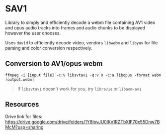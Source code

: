 # SAV1

Library to simply and efficiently decode a webm file containing AV1 video and opus audio tracks into frames and audio chunks to be displayed however the user chooses.

Uses `dav1d` to efficiently decode video, vendors `libwebm` and `libyuv` for file parsing and color conversion respectively.

## Conversion to AV1/opus webm

`ffmpeg -i [input file] -c:v libsvtav1 -q:v 0 -c:a libopus -format webm [output.webm]`

> If `libsvtav1` doesn't work for you, try `librav1e` or `libaom-av1`

## Resources

Drive link for files:
https://drive.google.com/drive/folders/1Y8lpvJU0lKn1RZTbXIF70x55Dnw7BMcM?usp=sharing